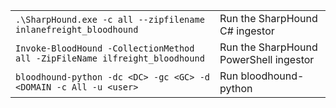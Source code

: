 
|                                                                             |                                        |
| --------------------------------------------------------------------------- | -------------------------------------- |
| `.\SharpHound.exe -c all --zipfilename inlanefreight_bloodhound`            | Run the SharpHound C# ingestor         |
| `Invoke-BloodHound -CollectionMethod all -ZipFileName ilfreight_bloodhound` | Run the SharpHound PowerShell ingestor |
| `bloodhound-python -dc <DC> -gc <GC> -d <DOMAIN -c All -u <user>`           | Run bloodhound-python                  |

